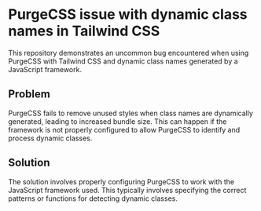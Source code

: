 # PurgeCSS issue with dynamic class names in Tailwind CSS

This repository demonstrates an uncommon bug encountered when using PurgeCSS with Tailwind CSS and dynamic class names generated by a JavaScript framework.

## Problem

PurgeCSS fails to remove unused styles when class names are dynamically generated, leading to increased bundle size. This can happen if the framework is not properly configured to allow PurgeCSS to identify and process dynamic classes.

## Solution

The solution involves properly configuring PurgeCSS to work with the JavaScript framework used. This typically involves specifying the correct patterns or functions for detecting dynamic classes.
